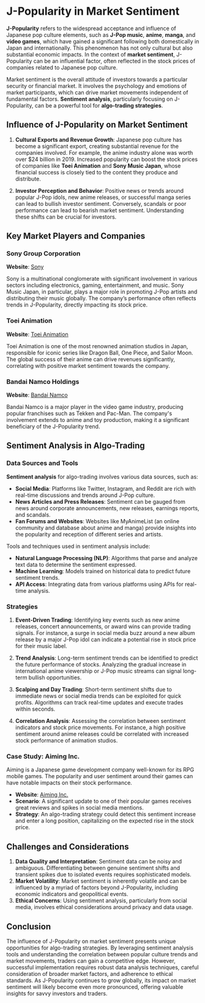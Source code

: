 # J-Popularity in Market Sentiment

**J-Popularity** refers to the widespread acceptance and influence of Japanese pop culture elements, such as **J-Pop music**, **anime**, **manga**, and **video games**, which have gained a significant following both domestically in Japan and internationally. This phenomenon has not only cultural but also substantial economic impacts. In the context of **market sentiment**, J-Popularity can be an influential factor, often reflected in the stock prices of companies related to Japanese pop culture.

Market sentiment is the overall attitude of investors towards a particular security or financial market. It involves the psychology and emotions of market participants, which can drive market movements independent of fundamental factors. **Sentiment analysis**, particularly focusing on J-Popularity, can be a powerful tool for **algo-trading strategies**.

## Influence of J-Popularity on Market Sentiment

1. **Cultural Exports and Revenue Growth**: Japanese pop culture has become a significant export, creating substantial revenue for the companies involved. For example, the anime industry alone was worth over $24 billion in 2019. Increased popularity can boost the stock prices of companies like **Toei Animation** and **Sony Music Japan**, whose financial success is closely tied to the content they produce and distribute.

2. **Investor Perception and Behavior**: Positive news or trends around popular J-Pop idols, new anime releases, or successful manga series can lead to bullish investor sentiment. Conversely, scandals or poor performance can lead to bearish market sentiment. Understanding these shifts can be crucial for investors.

## Key Market Players and Companies

### Sony Group Corporation
**Website**: [Sony](https://www.sony.com/)

Sony is a multinational conglomerate with significant involvement in various sectors including electronics, gaming, entertainment, and music. Sony Music Japan, in particular, plays a major role in promoting J-Pop artists and distributing their music globally. The company’s performance often reflects trends in J-Popularity, directly impacting its stock price.

### Toei Animation
**Website**: [Toei Animation](http://www.toei-anim.co.jp/)

Toei Animation is one of the most renowned animation studios in Japan, responsible for iconic series like Dragon Ball, One Piece, and Sailor Moon. The global success of their anime can drive revenues significantly, correlating with positive market sentiment towards the company.

### Bandai Namco Holdings
**Website**: [Bandai Namco](https://www.bandainamcoent.com/)

Bandai Namco is a major player in the video game industry, producing popular franchises such as Tekken and Pac-Man. The company's involvement extends to anime and toy production, making it a significant beneficiary of the J-Popularity trend.

## Sentiment Analysis in Algo-Trading

### Data Sources and Tools
**Sentiment analysis** for algo-trading involves various data sources, such as:
- **Social Media**: Platforms like Twitter, Instagram, and Reddit are rich with real-time discussions and trends around J-Pop culture.
- **News Articles and Press Releases**: Sentiment can be gauged from news around corporate announcements, new releases, earnings reports, and scandals.
- **Fan Forums and Websites**: Websites like MyAnimeList (an online community and database about anime and manga) provide insights into the popularity and reception of different series and artists.

Tools and techniques used in sentiment analysis include:
- **Natural Language Processing (NLP)**: Algorithms that parse and analyze text data to determine the sentiment expressed.
- **Machine Learning**: Models trained on historical data to predict future sentiment trends.
- **API Access**: Integrating data from various platforms using APIs for real-time analysis.

### Strategies

1. **Event-Driven Trading**: Identifying key events such as new anime releases, concert announcements, or award wins can provide trading signals. For instance, a surge in social media buzz around a new album release by a major J-Pop idol can indicate a potential rise in stock price for their music label.

2. **Trend Analysis**: Long-term sentiment trends can be identified to predict the future performance of stocks. Analyzing the gradual increase in international anime viewership or J-Pop music streams can signal long-term bullish opportunities.

3. **Scalping and Day Trading**: Short-term sentiment shifts due to immediate news or social media trends can be exploited for quick profits. Algorithms can track real-time updates and execute trades within seconds.

4. **Correlation Analysis**: Assessing the correlation between sentiment indicators and stock price movements. For instance, a high positive sentiment around anime releases could be correlated with increased stock performance of animation studios.

### Case Study: Aiming Inc.

Aiming is a Japanese game development company well-known for its RPG mobile games. The popularity and user sentiment around their games can have notable impacts on their stock performance.

- **Website**: [Aiming Inc.](https://aiming-inc.com/)
- **Scenario**: A significant update to one of their popular games receives great reviews and spikes in social media mentions.
- **Strategy**: An algo-trading strategy could detect this sentiment increase and enter a long position, capitalizing on the expected rise in the stock price.

## Challenges and Considerations

1. **Data Quality and Interpretation**: Sentiment data can be noisy and ambiguous. Differentiating between genuine sentiment shifts and transient spikes due to isolated events requires sophisticated models.
2. **Market Volatility**: Market sentiment is inherently volatile and can be influenced by a myriad of factors beyond J-Popularity, including economic indicators and geopolitical events.
3. **Ethical Concerns**: Using sentiment analysis, particularly from social media, involves ethical considerations around privacy and data usage.

## Conclusion

The influence of J-Popularity on market sentiment presents unique opportunities for algo-trading strategies. By leveraging sentiment analysis tools and understanding the correlation between popular culture trends and market movements, traders can gain a competitive edge. However, successful implementation requires robust data analysis techniques, careful consideration of broader market factors, and adherence to ethical standards. As J-Popularity continues to grow globally, its impact on market sentiment will likely become even more pronounced, offering valuable insights for savvy investors and traders.